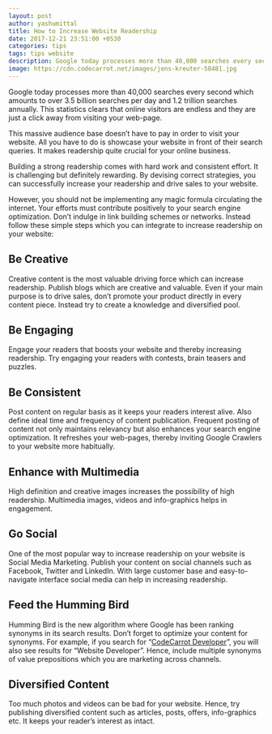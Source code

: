```yaml
---
layout: post
author: yashumittal
title: How to Increase Website Readership
date: 2017-12-21 23:51:00 +0530
categories: tips
tags: tips website
description: Google today processes more than 40,000 searches every second which amounts to over 3.5 billion searches per day and 1.2 trillion searches annually.
image: https://cdn.codecarrot.net/images/jens-kreuter-58481.jpg
---
```


Google today processes more than 40,000 searches every second which amounts to over 3.5 billion searches per day and 1.2 trillion searches annually. This statistics clears that online visitors are endless and they are just a click away from visiting your web-page.

This massive audience base doesn’t have to pay in order to visit your website. All you have to do is showcase your website in front of their search queries. It makes readership quite crucial for your online business.

Building a strong readership comes with hard work and consistent effort. It is challenging but definitely rewarding. By devising correct strategies, you can successfully increase your readership and drive sales to your website.

However, you should not be implementing any magic formula circulating the internet. Your efforts must contribute positively to your search engine optimization. Don’t indulge in link building schemes or networks. Instead follow these simple steps which you can integrate to increase readership on your website:

## Be Creative

Creative content is the most valuable driving force which can increase readership. Publish blogs which are creative and valuable. Even if your main purpose is to drive sales, don’t promote your product directly in every content piece. Instead try to create a knowledge and diversified pool.

## Be Engaging

Engage your readers that boosts your website and thereby increasing readership. Try engaging your readers with contests, brain teasers and puzzles.

## Be Consistent

Post content on regular basis as it keeps your readers interest alive. Also define ideal time and frequency of content publication.  Frequent posting of content not only maintains relevancy but also enhances your search engine optimization. It refreshes your web-pages, thereby inviting Google Crawlers to your website more habitually.

## Enhance with Multimedia

High definition and creative images increases the possibility of high readership. Multimedia images, videos and info-graphics helps in engagement.

## Go Social

One of the most popular way to increase readership on your website is Social Media Marketing. Publish your content on social channels such as Facebook, Twitter and LinkedIn. With large customer base and easy-to-navigate interface social media can help in increasing readership.

## Feed the Humming Bird

Humming Bird is the new algorithm where Google has been ranking synonyms in its search results. Don’t forget to optimize your content for synonyms. For example, if you search for “[CodeCarrot Developer](//www.codecarrot.net/)”, you will also see results for “Website Developer”. Hence, include multiple synonyms of value prepositions which you are marketing across channels.

## Diversified Content

Too much photos and videos can be bad for your website. Hence, try publishing diversified content such as articles, posts, offers, info-graphics etc. It keeps your reader’s interest as intact.
